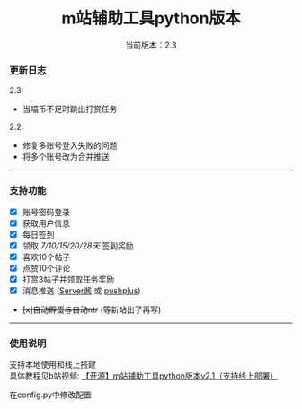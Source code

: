 <div align="center">
<h1> m站辅助工具python版本
</h1>

<p>当前版本：2.3</p>

 </div>

### 更新日志
2.3:
- 当喵币不足时跳出打赏任务

2.2: 
- 修复多账号登入失败的问题
- 将多个账号改为合并推送

---
### 支持功能
- [x] 账号密码登录
- [x] 获取用户信息
- [x] 每日签到
- [x] 领取 *7/10/15/20/28天* 签到奖励
- [x] 喜欢10个帖子
- [x] 点赞10个评论
- [x] 打赏3帖子并领取任务奖励
- [x] 消息推送 ([Server酱](https://sct.ftqq.com/) 或 [pushplus](https://www.pushplus.plus/))
- ~~[x]自动孵蛋与自动ntr~~ (等新站出了再写)

---

### 使用说明
支持本地使用和线上搭建\
具体教程见b站视频: [【开源】m站辅助工具python版本v2.1（支持线上部署）](https://www.bilibili.com/video/BV1Lx4y1c7eE/)

在config.py中修改配置